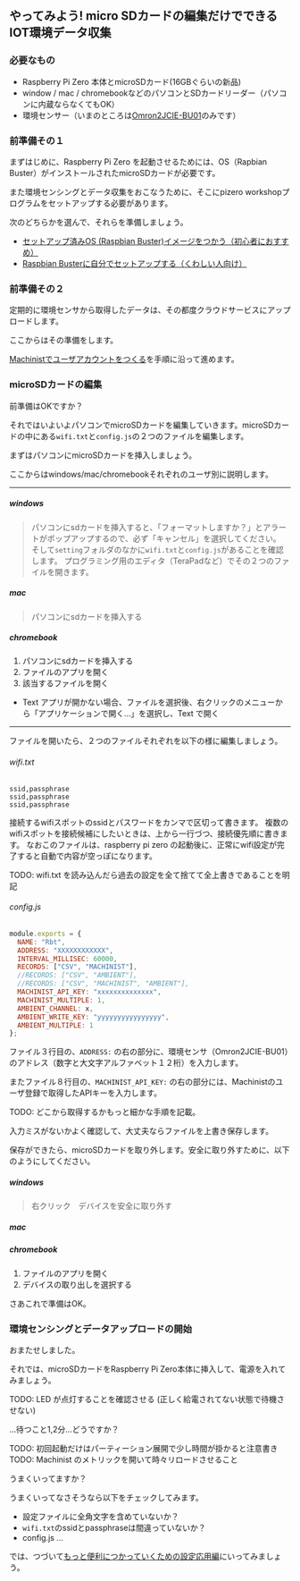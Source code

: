 ## やってみよう! micro SDカードの編集だけでできる IOT環境データ収集

### 必要なもの

- Raspberry Pi Zero 本体とmicroSDカード(16GBぐらいの新品)
- window / mac / chromebookなどのパソコンとSDカードリーダー（パソコンに内蔵ならなくてもOK）
- 環境センサー（いまのところは[Omron2JCIE-BU01](https://www.omron.co.jp/ecb/product-info/sensor/iot-sensor/environmental-sensor)のみです）

### 前準備その１

まずはじめに、Raspberry Pi Zero を起動させるためには、OS（Rapbian Buster）がインストールされたmicroSDカードが必要です。

また環境センシングとデータ収集をおこなうために、そこにpizero workshopプログラムをセットアップする必要があります。

次のどちらかを選んで、それらを準備しましょう。

- [セットアップ済みOS (Raspbian Buster)イメージをつかう（初心者におすすめ）]()
- [Raspbian Busterに自分でセットアップする（くわしい人向け）]()


### 前準備その２
定期的に環境センサから取得したデータは、その都度クラウドサービスにアップロードします。

ここからはその準備をします。

[Machinistでユーザアカウントをつくる]()を手順に沿って進めます。

<!--[Machinistでユーザアカウントをつくる]()か、[Ambientでユーザアカウントをつくる]()のどちらかを選び（両方でもよい）手順に沿って進めます。
-->


### microSDカードの編集

前準備はOKですか？

それではいよいよパソコンでmicroSDカードを編集していきます。microSDカードの中にある`wifi.txt`と`config.js`の２つのファイルを編集します。

まずはパソコンにmicroSDカードを挿入しましょう。

ここからはwindows/mac/chromebookそれぞれのユーザ別に説明します。

---

##### windows
>パソコンにsdカードを挿入すると、「フォーマットしますか？」とアラートがポップアップするので、必ず「キャンセル」を選択してください。
そして`setting`フォルダのなかに`wifi.txt`と`config.js`があることを確認します。
プログラミング用のエディタ（TeraPadなど）でその２つのファイルを開きます。

##### mac
>パソコンにsdカードを挿入する

##### chromebook

1. パソコンにsdカードを挿入する
2. ファイルのアプリを開く
3. 該当するファイルを開く
  - Text アプリが開かない場合、ファイルを選択後、右クリックのメニューから「アプリケーションで開く…」を選択し、Text で開く

---

ファイルを開いたら、２つのファイルそれぞれを以下の様に編集しましょう。

###### wifi.txt
```
ssid,passphrase
ssid,passphrase
ssid,passphrase
```
接続するwifiスポットのssidとパスワードをカンマで区切って書きます。
複数のwifiスポットを接続候補にしたいときは、上から一行づつ、接続優先順に書きます。
なおこのファイルは、raspberry pi zero の起動後に、正常にwifi設定が完了すると自動で内容が空っぽになります。

TODO: wifi.txt を読み込んだら過去の設定を全て捨てて全上書きであることを明記

###### config.js
```js
module.exports = {
  NAME: "Rbt",
  ADDRESS: "XXXXXXXXXXXX",
  INTERVAL_MILLISEC: 60000,
  RECORDS: ["CSV", "MACHINIST"],
  //RECORDS: ["CSV", "AMBIENT"],
  //RECORDS: ["CSV", "MACHINIST", "AMBIENT"],
  MACHINIST_API_KEY: "xxxxxxxxxxxxxx",
  MACHINIST_MULTIPLE: 1,
  AMBIENT_CHANNEL: x,
  AMBIENT_WRITE_KEY: "yyyyyyyyyyyyyyyy",
  AMBIENT_MULTIPLE: 1
};
```
ファイル３行目の、`ADDRESS:` の右の部分に、環境センサ（Omron2JCIE-BU01）のアドレス（数字と大文字アルファベット１２桁）を入力します。

またファイル８行目の、`MACHINIST_API_KEY:` の右の部分には、Machinistのユーザ登録で取得したAPIキーを入力します。

TODO: どこから取得するかもっと細かな手順を記載。

入力ミスがないかよく確認して、大丈夫ならファイルを上書き保存します。

保存ができたら、microSDカードを取り外します。安全に取り外すために、以下のようにしてください。

##### windows
>右クリック　デバイスを安全に取り外す

##### mac
>

##### chromebook

1. ファイルのアプリを開く
2. デバイスの取り出しを選択する 

さあこれで準備はOK。

### 環境センシングとデータアップロードの開始

おまたせしました。

それでは、microSDカードをRaspberry Pi Zero本体に挿入して、電源を入れてみましょう。

TODO: LED が点灯することを確認させる (正しく給電されてない状態で待機させない)

…待つこと1,2分…どうですか？

TODO: 初回起動だけはパーティーション展開で少し時間が掛かると注意書き
TODO: Machinist のメトリックを開いて時々リロードさせること

うまくいってますか？

うまくいってなさそうなら以下をチェックしてみます。
- 設定ファイルに全角文字を含めていないか？
- `wifi.txt`のssidとpassphraseは間違っていないか？
- config.js ...

<!--どうでしょう、けっこう簡単にできたでしょう？

しばらくグラフをみていてなにか気づくことはないでしょうか？
-->

では、つづいて[もっと便利につかっていくための設定応用編](Workshop2ndPage.md)にいってみましょう。
